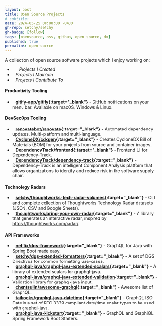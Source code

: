 ```yaml
---
layout: post
title: Open Source Projects
# subtitle: 
date: 2024-05-25 00:00:00 -0400
gh-repo: setchy/setchy
gh-badge: [follow]
tags: [opensource, oss, github, open source, dx]
published: true
permalink: open-source
---
```


A collection of <span class="icon github"></span> open source software projects which I enjoy working on:

- <span class="fas fa-lightbulb" style="color:orange; padding-right:10px;"></span>&nbsp;&nbsp;&nbsp;*Projects I Created*
- <span class="fas fa-crown" style="color:green; padding-right:10px;"></span> *Projects I Maintain*
- <span class="fas fa-hands-helping" style="color:teal; padding-right:10px;"></span> *Projects I Contribute To*


#### Productivity Tooling

- <span class="fas fa-crown" style="color:green; padding-right:10px;"></span>**[gitify-app/gitify](https://github.com//gitify-app/gitify){:target="\_blank"}** - GitHub notifications on your menu bar. Available on macOS, Windows & Linux.

#### DevSecOps Tooling

- <span class="fas fa-hands-helping" style="color:teal; padding-right:10px;"></span>**[renovatebot/renovate](https://github.com/renovatebot/renovate){:target="\_blank"}** - Automated dependency updates. Multi-platform and multi-language.
- <span class="fas fa-crown" style="color:green; padding-right:10px;"></span>**[CycloneDX/cdxgen](https://github.com/CycloneDX/cdxgen){:target="\_blank"}** - Creates CycloneDX Bill of Materials (BOM) for your projects from source and container images.
- <span class="fas fa-hands-helping" style="color:teal; padding-right:10px;"></span>**[DependencyTrack/frontend](https://github.com/DependencyTrack/frontend){:target="\_blank"}** -  Frontend UI for Dependency-Track.
- <span class="fas fa-hands-helping" style="color:teal; padding-right:10px;"></span>**[DependencyTrack/dependency-track](https://github.com/DependencyTrack/dependency-track){:target="\_blank"}** -  Dependency-Track is an intelligent Component Analysis platform that allows organizations to identify and reduce risk in the software supply chain.

#### Technology Radars

- <span class="fas fa-lightbulb" style="color:orange; padding-right:10px;"></span>**[setchy/thoughtworks-tech-radar-volumes](https://github.com/setchy/thoughtworks-tech-radar-volumes){:target="\_blank"}** - CLI and complete collection of Thoughtworks Technology Radar datasets (JSON, CSV and Google Sheets).
- <span class="fas fa-hands-helping" style="color:teal; padding-right:10px;"></span>**[thoughtworks/bring-your-own-radar](https://github.com/thoughtworks/build-your-own-radar){:target="\_blank"}** - A library that generates an interactive radar, inspired by https://thoughtworks.com/radar/.

#### API Frameworks

- <span class="fas fa-hands-helping" style="color:teal; padding-right:10px;"></span>**[netflix/dgs-framework](https://github.com/Netflix/dgs-framework){:target="\_blank"}** - GraphQL for Java with Spring Boot made easy.
- <span class="fas fa-lightbulb" style="color:orange; padding-right:10px;"></span>**[setchy/dgs-extended-formatters](https://github.com/setchy/dgs-extended-formatters){:target="\_blank"}** - A set of DGS Directives for common formatting use-cases.
- <span class="fas fa-hands-helping" style="color:teal; padding-right:10px;"></span>**[graphql-java/graphql-java-extended-scalars](https://github.com/graphql-java/graphql-java-extended-scalars){:target="\_blank"}** - A library of extended scalars for graphql-java.
- <span class="fas fa-hands-helping" style="color:teal; padding-right:10px;"></span>**[graphql-java/graphql-java-extended-validation](https://github.com/graphql-java/graphql-java-extended-validation){:target="\_blank"}** -  Validation library for graphql-java input.
- <span class="fas fa-crown" style="color:green; padding-right:10px;"></span>**[chentsulin/awesome-graphql](https://github.com/chentsulin/awesome-graphql){:target="\_blank"}** -  Awesome list of GraphQL.
- <span class="fas fa-hands-helping" style="color:teal; padding-right:10px;"></span>**[tailrocks/graphql-java-datetime](https://github.com/tailrocks/graphql-java-datetime){:target="\_blank"}** -   GraphQL ISO Date is a set of RFC 3339 compliant date/time scalar types to be used with graphql-java.
- <span class="fas fa-crown" style="color:green; padding-right:10px;"></span>**[graphql-java-kickstart](https://github.com/graphql-java-kickstart){:target="\_blank"}** - GraphQL and GraphiQL Spring Framework Boot Starters.
